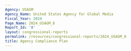 ```yaml
---
Agency: USAGM
Agency_Name: United States Agency for Global Media
Fiscal_Year: 2024
Page_Name: 2024_USAGM_8
Report_Id: '8'
layout: congressional-reports
permalink: /resources/congressional-reports/2024_USAGM_8
title: Agency Compliance Plan
---
```

